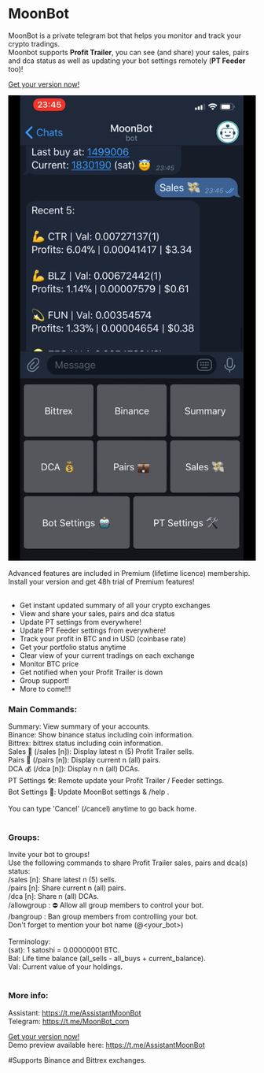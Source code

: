 # MoonBot

MoonBot is a private telegram bot that helps you monitor and track your crypto tradings.<br />
Moonbot supports **Profit Trailer**, you can see (and share) your sales, pairs and dca status as well as updating your bot settings remotely (**PT Feeder** too)!<br />

[Get your version now!](https://github.com/tulihub/moonbot/wiki/Quick-Installation)

![Screenshot](ss.png)

Advanced features are included in Premium (lifetime licence) membership.<br />
Install your version and get 48h trial of Premium features!
<br /><br />

* Get instant updated summary of all your crypto exchanges
* View and share your sales, pairs and dca status
* Update PT settings from everywhere!
* Update PT Feeder settings from everywhere!
* Track your profit in BTC and in USD (coinbase rate)
* Get your portfolio status anytime
* Clear view of your current tradings on each exchange
* Monitor BTC price 
* Get notified when your Profit Trailer is down
* Group support!
* More to come!!! 


### Main Commands:<br />
Summary: View summary of your accounts.<br />
Binance: Show binance status including coin information.<br />
Bittrex: bittrex status including coin information.<br />
Sales 💸 (/sales [n]): Display latest n (5) Profit Trailer sells.<br />
Pairs 💼 (/pairs [n]): Display current n (all) pairs.<br />
DCA 💰 (/dca [n]): Display n n (all) DCAs.<br />
PT Settings 🛠: Remote update your Profit Trailer / Feeder settings.<br />
Bot Settings 🤖: Update MoonBot settings & /help .<br />
<br />
You can type 'Cancel' (/cancel) anytime to go back home.<br />
<br />
### Groups:<br />
Invite your bot to groups!<br />
Use the following commands to share Profit Trailer sales, pairs and dca(s) status:<br />
/sales [n]: Share latest n (5) sells.<br />
/pairs [n]: Share current n (all) pairs.<br />
/dca [n]: Share n (all) DCAs.<br />
/allowgroup : ⛔️ Allow all group members to control your bot.<br />
/bangroup : Ban group members from controlling your bot.<br />
Don't forget to mention your bot name (@<your_bot>) <br />
<br />
Terminology:<br />
(sat): 1 satoshi = 0.00000001 BTC.<br />
Bal: Life time balance (all_sells - all_buys + current_balance).<br />
Val: Current value of your holdings.<br />
<br />
### More info: <br />
Assistant: https://t.me/AssistantMoonBot <br />
Telegram: https://t.me/MoonBot_com <br />

[Get your version now!](https://github.com/tulihub/moonbot/wiki/Quick-Installation)<br />
Demo preview available here: https://t.me/AssistantMoonBot <br />

#Supports Binance and Bittrex exchanges.
